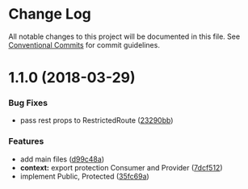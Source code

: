 # Change Log

All notable changes to this project will be documented in this file.
See [Conventional Commits](https://conventionalcommits.org) for commit guidelines.

<a name="1.1.0"></a>

# 1.1.0 (2018-03-29)

### Bug Fixes

* pass rest props to RestrictedRoute ([23290bb](http://github.com/iamandrewluca/react-protector/commits/23290bb))

### Features

* add main files ([d99c48a](http://github.com/iamandrewluca/react-protector/commits/d99c48a))
* **context:** export protection Consumer and Provider ([7dcf512](http://github.com/iamandrewluca/react-protector/commits/7dcf512))
* implement Public, Protected ([35fc69a](http://github.com/iamandrewluca/react-protector/commits/35fc69a))
